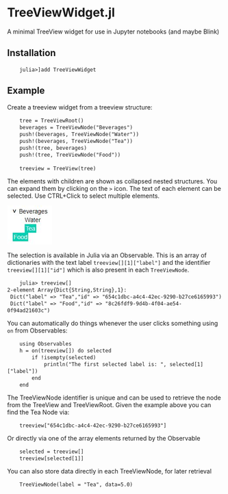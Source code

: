 # TreeViewWidget.jl
A minimal TreeView widget for use in Jupyter notebooks (and maybe Blink)

## Installation

```
    julia>]add TreeViewWidget
```

## Example

Create a treeview widget from a treeview structure:
```
    tree = TreeViewRoot()
    beverages = TreeViewNode("Beverages")
    push!(beverages, TreeViewNode("Water"))
    push!(beverages, TreeViewNode("Tea"))
    push!(tree, beverages)
    push!(tree, TreeViewNode("Food"))

    treeview = TreeView(tree)
```

The elements with children are shown as collapsed nested structures. You can expand them by clicking on the `>` icon.
The text of each element can be selected. Use CTRL+Click to select multiple elements.

![example_treeview](https://raw.githubusercontent.com/matthijscox/TreeViewWidget.jl/main/figures/example_treeview.jpg)

The selection is available in Julia via an Observable. This is an array of dictionaries with the text label `treeview[][1]["label"]` and the identifier `treeview[][1]["id"]` which is also present in each `TreeViewNode`.
```
    julia> treeview[]
2-element Array{Dict{String,String},1}:
 Dict("label" => "Tea","id" => "654c1dbc-a4c4-42ec-9290-b27ce6165993")
 Dict("label" => "Food","id" => "8c26fdf9-9d4b-4f04-ae54-0f94ad21603c")
```

You can automatically do things whenever the user clicks something using `on` from Observables:
```
    using Observables
    h = on(treeview[]) do selected
        if !isempty(selected)
            println("The first selected label is: ", selected[1]["label"])
        end
    end
```

The TreeViewNode identifier is unique and can be used to retrieve the node from the TreeView and TreeViewRoot. Given the example above you can find the Tea Node via:
```
    treeview["654c1dbc-a4c4-42ec-9290-b27ce6165993"]
```
Or directly via one of the array elements returned by the Observable
```
    selected = treeview[]
    treeview[selected[1]]
```

You can also store data directly in each TreeViewNode, for later retrieval
```
    TreeViewNode(label = "Tea", data=5.0)
```
